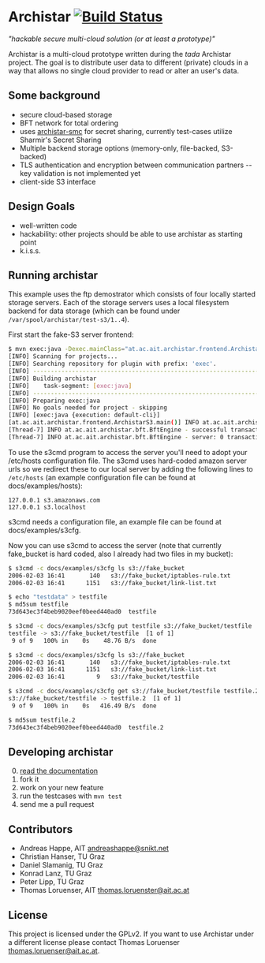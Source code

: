 # Archistar [![Build Status](https://travis-ci.org/Archistar/archistar-core.png?branch=master)](https://travis-ci.org/Archistar/archistar-core)

_"hackable secure multi-cloud solution (or at least a prototype)"_

Archistar is a  multi-cloud prototype written during the *tada* Archistar project. The goal is to distribute user data to different (private) clouds in a way that allows no single cloud provider to read or alter an user's data.

## Some background

- secure cloud-based storage
- BFT network for total ordering
- uses [archistar-smc](https://github.com/archistar/archistar-smc) for secret sharing, currently test-cases utilize Sharmir's Secret Sharing
- Multiple backend storage options (memory-only, file-backed, S3-backed)
- TLS authentication and encryption between communication partners -- key validation is not implemented yet
- client-side S3 interface

## Design Goals

- well-written code
- hackability: other projects should be able to use archistar as starting point
- k.i.s.s.

## Running archistar

This example uses the ftp demostrator which consists of four locally started storage servers. Each of the storage servers uses a local filesystem backend for data storage (which can be found under `/var/spool/archistar/test-s3/1..4`).

First start the fake-S3 server frontend:

```bash
$ mvn exec:java -Dexec.mainClass="at.ac.ait.archistar.frontend.ArchistarS3"
[INFO] Scanning for projects...
[INFO] Searching repository for plugin with prefix: 'exec'.
[INFO] ------------------------------------------------------------------------
[INFO] Building archistar
[INFO]    task-segment: [exec:java]
[INFO] ------------------------------------------------------------------------
[INFO] Preparing exec:java
[INFO] No goals needed for project - skipping
[INFO] [exec:java {execution: default-cli}]
[at.ac.ait.archistar.frontend.ArchistarS3.main()] INFO at.ac.ait.archistar.frontend.ArchistarS3 - Starting archistar storage engine
[Thread-7] INFO at.ac.ait.archistar.bft.BftEngine - successful transactions: 0.0
[Thread-7] INFO at.ac.ait.archistar.bft.BftEngine - server: 0 transaction length: 0ms
```

To use the s3cmd program to access the server you'll need to adopt your /etc/hosts configuration file. The s3cmd uses hard-coded amazon server urls so we redirect these to our local server by adding the following lines to `/etc/hosts` (an example configuration file can be found at docs/examples/hosts):

```
127.0.0.1 s3.amazonaws.com
127.0.0.1 s3.localhost
```

s3cmd needs a configuration file, an example file can be found at docs/examples/s3cfg.

Now you can use s3cmd to access the server (note that currently fake_bucket is hard coded, also I already had two files in my bucket):

``` bash
$ s3cmd -c docs/examples/s3cfg ls s3://fake_bucket
2006-02-03 16:41       140   s3://fake_bucket/iptables-rule.txt
2006-02-03 16:41      1151   s3://fake_bucket/link-list.txt

$ echo "testdata" > testfile
$ md5sum testfile
73d643ec3f4beb9020eef0beed440ad0  testfile

$ s3cmd -c docs/examples/s3cfg put testfile s3://fake_bucket/testfile
testfile -> s3://fake_bucket/testfile  [1 of 1]
 9 of 9   100% in    0s    48.76 B/s  done

$ s3cmd -c docs/examples/s3cfg ls s3://fake_bucket
2006-02-03 16:41       140   s3://fake_bucket/iptables-rule.txt
2006-02-03 16:41      1151   s3://fake_bucket/link-list.txt
2006-02-03 16:41         9   s3://fake_bucket/testfile

$ s3cmd -c docs/examples/s3cfg get s3://fake_bucket/testfile testfile.2
s3://fake_bucket/testfile -> testfile.2  [1 of 1]
 9 of 9   100% in    0s   416.49 B/s  done

$ md5sum testfile.2 
73d643ec3f4beb9020eef0beed440ad0  testfile.2
```

## Developing archistar

0. [read the documentation](docs/overview.md)
1. fork it
2. work on your new feature
3. run the testcases with `mvn test`
4. send me a pull request

## Contributors

- Andreas Happe, AIT <andreashappe@snikt.net>
- Christian Hanser, TU Graz
- Daniel Slamanig, TU Graz
- Konrad Lanz, TU Graz
- Peter Lipp, TU Graz
- Thomas Loruenser, AIT <thomas.loruenster@ait.ac.at>

## License

This project is licensed under the GPLv2. If you want to use Archistar under a different license please contact Thomas Loruenser <thomas.loruenser@ait.ac.at>.
